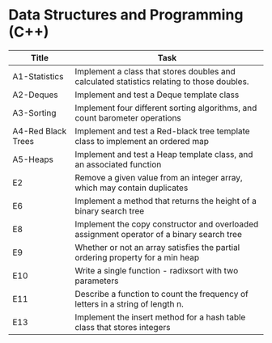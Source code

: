 # Data Structures and Programming (C++)

| Title              | Task                                                         |
| ------------------ | ------------------------------------------------------------ |
|  A1-Statistics          	 	| Implement a class that stores doubles and calculated statistics relating to those doubles. |
| A2-Deques          | Implement and test a Deque template class                    |
| A3-Sorting         | Implement four different sorting algorithms, and count barometer operations |
| A4-Red Black Trees | Implement and test a Red-black tree template class to implement an ordered map |
| A5-Heaps           | Implement and test a Heap template class, and an associated function |
| E2                 | Remove a given value from an integer array, which may contain duplicates |
| E6                 | Implement a method that returns the height of a binary search tree |
| E8                 | Implement the copy constructor and overloaded assignment operator of a binary search tree |
| E9                 | Whether or not an array satisfies the partial ordering property for a min heap |
| E10                | Write a single function - radixsort with two parameters      |
| E11                | Describe a function to count the frequency of letters in a string of length n. |
| E13                | Implement the insert method for a hash table class that stores integers |